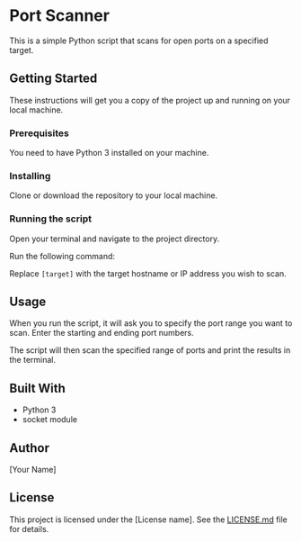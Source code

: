 # Port Scanner

This is a simple Python script that scans for open ports on a specified target.

## Getting Started

These instructions will get you a copy of the project up and running on your local machine.

### Prerequisites

You need to have Python 3 installed on your machine.

### Installing

Clone or download the repository to your local machine.

### Running the script

Open your terminal and navigate to the project directory.

Run the following command:


Replace `[target]` with the target hostname or IP address you wish to scan.

## Usage

When you run the script, it will ask you to specify the port range you want to scan.
Enter the starting and ending port numbers.

The script will then scan the specified range of ports and print the results in the terminal.

## Built With

- Python 3
- socket module

## Author

[Your Name]

## License

This project is licensed under the [License name]. See the [LICENSE.md](LICENSE.md) file for details.
